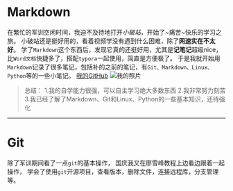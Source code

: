 # Markdown

在繁忙的军训空闲时间，我迫不及待地打开*小破站*，开始了~痛苦~快乐的学习之旅。
小破站还是挺好用的，看着视频学没有遇到什么困难，除了**网速实在不太好**。
学了`Markdown`这个东西后，发现它真的还挺好用，尤其是**记笔记**超级nice，比`Word文档`快捷多了，搭配`typora`一起使用，简直是方便极了。
于是我就开始用`Markdown`记录了很多笔记，包括补的之前的笔记，有`Git、Markdown、Linux、Python`等的一些小笔记。
[我的GitHub](https://github.com/CircleCircleZero/test..git)
![我的照片](C:\Users\86157\Desktop\no.2\学习使我快乐\学习使我快乐.jpg)

>总结：
>1.我的自学能力很强，可以自主学习绝大多数东西
>2.我非常努力刻苦
>3.我已经了解了Markdown、Git和Linux、Python的一些基本知识，还待强化

***

# Git

除了军训期间看了一点`git`的基本操作，
国庆我又在廖雪峰教程上边看边跟着一起操作，
学会了使用`git`开源项目，查看版本，删除文件，连接远程库，分支管理等。
